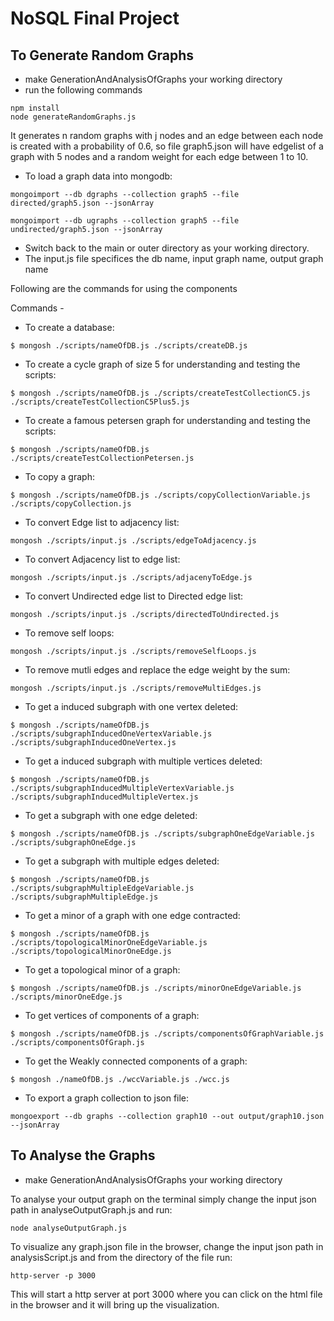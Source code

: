 # NoSQL Final Project


## To Generate Random Graphs
- make GenerationAndAnalysisOfGraphs your working directory
- run the following commands
```
npm install
node generateRandomGraphs.js
```
It generates n random graphs with j nodes and an edge between each node is created with a probability of 0.6, so file graph5.json will have edgelist of a graph with 5 nodes and a random weight for each edge between 1 to 10.

- To load a graph data into mongodb:
```
mongoimport --db dgraphs --collection graph5 --file directed/graph5.json --jsonArray

mongoimport --db ugraphs --collection graph5 --file undirected/graph5.json --jsonArray
```

- Switch back to the main or outer directory as your working directory.
- The input.js file specifices the db name, input graph name, output graph name

Following are the commands for using the components

Commands - 

- To create a database:
```
$ mongosh ./scripts/nameOfDB.js ./scripts/createDB.js
```
- To create a cycle graph of size 5 for understanding and testing the scripts:
```
$ mongosh ./scripts/nameOfDB.js ./scripts/createTestCollectionC5.js ./scripts/createTestCollectionC5Plus5.js
```
- To create a famous petersen graph for understanding and testing the scripts:
```
$ mongosh ./scripts/nameOfDB.js ./scripts/createTestCollectionPetersen.js
```
- To copy a graph:
```
$ mongosh ./scripts/nameOfDB.js ./scripts/copyCollectionVariable.js ./scripts/copyCollection.js
```
- To convert Edge list to adjacency list:
```
mongosh ./scripts/input.js ./scripts/edgeToAdjacency.js
```
- To convert Adjacency list to edge list:
```
mongosh ./scripts/input.js ./scripts/adjacenyToEdge.js
```
- To convert Undirected edge list to Directed edge list:
```
mongosh ./scripts/input.js ./scripts/directedToUndirected.js
```
- To remove self loops:
```
mongosh ./scripts/input.js ./scripts/removeSelfLoops.js
```
- To remove mutli edges and replace the edge weight by the sum:
```
mongosh ./scripts/input.js ./scripts/removeMultiEdges.js
```
- To get a induced subgraph with one vertex deleted:
```
$ mongosh ./scripts/nameOfDB.js ./scripts/subgraphInducedOneVertexVariable.js ./scripts/subgraphInducedOneVertex.js
```
- To get a induced subgraph with multiple vertices deleted:
```
$ mongosh ./scripts/nameOfDB.js ./scripts/subgraphInducedMultipleVertexVariable.js ./scripts/subgraphInducedMultipleVertex.js
```
- To get a subgraph with one edge deleted:
```
$ mongosh ./scripts/nameOfDB.js ./scripts/subgraphOneEdgeVariable.js ./scripts/subgraphOneEdge.js
```
- To get a subgraph with multiple edges deleted:
```
$ mongosh ./scripts/nameOfDB.js ./scripts/subgraphMultipleEdgeVariable.js ./scripts/subgraphMultipleEdge.js
```
- To get a minor of a graph with one edge contracted:
```
$ mongosh ./scripts/nameOfDB.js ./scripts/topologicalMinorOneEdgeVariable.js ./scripts/topologicalMinorOneEdge.js
```
- To get a topological minor of a graph:
```
$ mongosh ./scripts/nameOfDB.js ./scripts/minorOneEdgeVariable.js ./scripts/minorOneEdge.js
```
- To get vertices of components of a graph:
```
$ mongosh ./scripts/nameOfDB.js ./scripts/componentsOfGraphVariable.js ./scripts/componentsOfGraph.js
```
- To get the Weakly connected components of a graph:
```
$ mongosh ./nameOfDB.js ./wccVariable.js ./wcc.js
```
- To export a graph collection to json file:

```
mongoexport --db graphs --collection graph10 --out output/graph10.json --jsonArray
```

## To Analyse the Graphs
- make GenerationAndAnalysisOfGraphs your working directory

To analyse your output graph on the terminal simply change the input json path in analyseOutputGraph.js and run:
```
node analyseOutputGraph.js
```

To visualize any graph.json file in the browser, change  the input json path in analysisScript.js and from the directory of the file run:
```
http-server -p 3000
```
This will start a http server at port 3000 where you can click on the html file in the browser and it will bring up the visualization.

